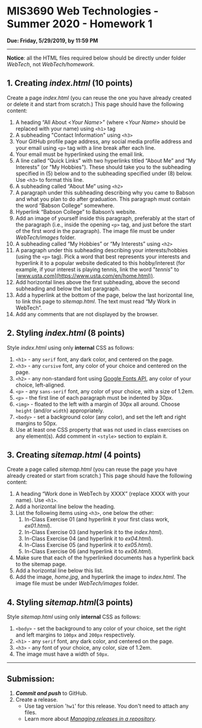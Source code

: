 # MIS3690 Web Technologies - Summer 2020 - Homework 1

**Due: Friday, 5/29/2019, by 11:59 PM**

---
**Notice**: all the HTML files required below should be directly under folder _WebTech_, not _WebTech/homework_.

## 1. Creating _index.html_ (10 points)

Create a page _index.html_ (you can reuse the one you have already created or delete it and start from scratch.) This page should have the following content:

1. A heading “All About <_Your Name_>” (where <_Your Name_> should be replaced with your name) using `<h1>` tag
2. A subheading "Contact Information" using `<h3>`
3. Your GitHub profile page address, any social media profile address and your email using `<p>` tag with a line break after each line.
4. Your email must be hyperlinked using the email link.
5. A line called “Quick Links” with two hyperlinks titled “About Me” and “My Interests” (or "My Hobbies"). These should take you to the subheading specified in (5) below and to the subheading specified under (8) below. Use `<h3>` to format this line.
6. A subheading called “About Me” using `<h2>`
7. A paragraph under this subheading describing why you came to Babson and what you plan to do after graduation. This paragraph must contain the word “Babson College” somewhere.
8. Hyperlink “Babson College” to Babson’s website.
9. Add an image of yourself inside this paragraph, preferably at the start of the paragraph (i.e., inside the opening `<p>` tag, and just before the start of the first word in the paragraph). The image file must be under _WebTech/images_ folder.
10. A subheading called “My Hobbies” or “My Interests” using `<h2>`
11. A paragraph under this subheading describing your interests/hobbies (using the `<p>` tag). Pick a word that best represents your interests and hyperlink it to a popular website dedicated to this hobby/interest (for example, if your interest is playing tennis, link the word "_tennis_" to [www.usta.com](https://www.usta.com/en/home.html)).
12. Add horizontal lines above the first subheading, above the second subheading and below the last paragraph.
13. Add a hyperlink at the bottom of the page, below the last horizontal line, to link this page to *sitemap.html*. The text must read “My Work in WebTech”.
14. Add any comments that are not displayed by the browser.

## 2. Styling _index.html_ (8 points)

Style _index.html_ using only **internal** CSS as follows:

1. `<h1>` - any `serif` font, any dark color, and centered on the page.
2. `<h3>` - any `cursive` font, any color of your choice and centered on the page.
3. `<h2>` - any non-standard font using [Google Fonts API](https://developers.google.com/fonts/docs/getting_started), any color of your choice, left-aligned.
4. `<p>` - any `sans-serif` font, any color of your choice, with a size of 1.2em.
5. `<p>` - the first line of each paragraph must be indented by 30px.
6. `<img>` - floated to the left with a margin of 30px all around. Choose `height` (and/or `width`) appropriately. 
7. `<body>` - set a background color (any color), and set the left and right margins to 50px.
8. Use at least one CSS property that was not used in class exercises on any element(s). Add comment in `<style>` section to explain it.

## 3. Creating _sitemap.html_ (4 points)

Create a page called _sitemap.html_ (you can reuse the page you have already created or start from scratch.) This page should have the following content:

1. A heading “Work done in WebTech by XXXX” (replace XXXX with your name). Use `<h1>`.
2. Add a horizontal line below the heading.
3. List the following items using `<h3>`, one below the other:
   1. In-Class Exercise 01 (and hyperlink it your first class work, _ex01.html_).
   2. In-Class Exercise 03 (and hyperlink it to the _index.html_).
   3. In-Class Exercise 04 (and hyperlink it to _ex04.html_).
   4. In-Class Exercise 05 (and hyperlink it to _ex05.html_).
   5. In-Class Exercise 06 (and hyperlink it to _ex06.html_).
4. Make sure that each of the hyperlinked documents has a hyperlink back to the sitemap page.
5. Add a horizontal line below this list.
6. Add the image, _home.jpg_, and hyperlink the image to _index.html_. The image file must be under _WebTech/images_ folder.

## 4. Styling _sitemap.html_(3 points)

Style _sitemap.html_ using only **internal** CSS as follows:

1. `<body>` - set the background to any color of your choice, set the right and left margins to `100px` and `200px` respectively.
2. `<h1>` - any `serif` font, any dark color, and centered on the page.
3. `<h3>` - any font of your choice, any color, size of 1.2em.
4. The image must have a width of `50px`.

---
## Submission:

1. ***Commit and push*** to GitHub. 
2. Create a release.
   - Use tag version '`hw1`' for this release. You don't need to attach any files. 
   - Learn more about [*Managing releases in a repository*](https://help.github.com/en/github/administering-a-repository/managing-releases-in-a-repository).
